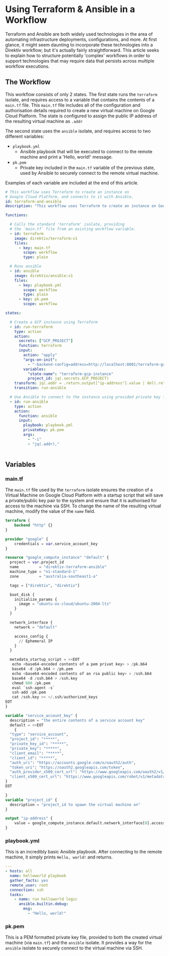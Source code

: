 

# Using Terraform & Ansible in a Workflow

Terraform and Ansible are both widely used technologies in the area of automating infrastructure deployments, configurations, and more.
At first glance, it might seem daunting to incorporate these technologies into a Direktiv workflow; but it's actually fairly straightforward. 
This article seeks to explain how to structure potentially 'complex' workflows in order to support technologies that may require data that persists across multiple workflow executions.

## The Workflow

This workflow consists of only 2 states. The first state runs the `terraform` isolate, and requires access to a variable that contains the contents of a `main.tf` file. This `main.tf` file includes all of the configuration and authorisation details required to create a new virtual machine on Google Cloud Platform. The state is configured to assign the public IP address of the resulting virtual machine as `.addr`

The second state uses the `ansible` isolate, and requires access to two different variables:

- `playbook.yml`
  - Ansible playbook that will be executed to connect to the remote machine and print a 'Hello, world!' message.
- `pk.pem`
  - Private key included in the `main.tf` variable of the previous state, used by Ansible to securely connect to the remote virtual machine.

Examples of each variable are included at the end of this article.

```yaml
# This workflow uses Terraform to create an instance on 
# Google Cloud Platform, and connects to it with Ansible.
id: terraform-and-ansible
description: "This workflow uses Terraform to create an instance on Google Cloud Platform, and connects to it with Ansible."

functions:

  # Calls the standard 'terraform' isolate, providing
  # the `main.tf` file from an existing workflow variable.
  - id: terraform
    image: direktiv/terraform:v1
    files:
      - key: main.tf
        scope: workflow
        type: plain

  # Runs ansible
  - id: ansible
    image: direktiv/ansible:v1
    files:
      - key: playbook.yml
        scope: workflow
        type: plain
      - key: pk.pem
        scope: workflow

states:

  # Create a GCP instance using Terraform
  - id: run-terraform
    type: action
    action:
      secrets: ["GCP_PROJECT"]
      function: terraform
      input:
        action: "apply"
        "args-on-init": 
          - "-backend-config=address=http://localhost:8001/terraform-gcp-instance"
        variables:
          "state-name": "terraform-gcp-instance"
          project_id: jq(.secrets.GCP_PROJECT)
    transform: jq(.addr = .return.output["ip-address"].value | del(.return))
    transition: run-ansible

  # Use Ansible to connect to the instance using provided private key file
  - id: run-ansible
    type: action
    action:
      function: ansible
      input:
        playbook: playbook.yml
        privateKey: pk.pem
        args:
          - "-i"
          - "jq(.addr),"
        
```

## Variables

### main.tf

The `main.tf` file used by the `terraform` isolate ensures the creation of a Virtual Machine on Google Cloud Platform with a startup script that will save a private/public key pair to the system and ensure that it is authorised for access to the machine via SSH. To change the name of the resulting virtual machine, modify the value of the `name` field.

```tf
terraform {
    backend "http" {}
}

provider "google" {
    credentials = var.service_account_key
}

resource "google_compute_instance" "default" {
  project = var.project_id
  name         = "direktiv-terraform-ansible"
  machine_type = "n1-standard-1"
  zone         = "australia-southeast1-a"

  tags = ["direktiv", "direktiv"]

  boot_disk {
    initialize_params {
      image = "ubuntu-os-cloud/ubuntu-2004-lts"
    }
  }

  network_interface {
    network = "default"

    access_config {
      // Ephemeral IP
    }
  }

  metadata_startup_script = <<EOT
   echo <base64-encoded contents of a pem privat key> > /pk.b64
   base64 -d /pk.b64 > /pk.pem
   echo <base64-encoded contents of an rsa public key> > /ssh.b64
   base64 -d /ssh.b64 > /ssh.key
   chmod 600 /pk.pem
   eval `ssh-agent -s`
   ssh-add /pk.pem
   cat /ssh.key >> ~/.ssh/authorized_keys
EOT
}

variable "service_account_key" {
  description = "the entire contents of a service account key"
  default = <<EOT
    {
  "type": "service_account",
  "project_id": "*****",
  "private_key_id": "*****",
  "private_key": "*****",
  "client_email": "*****",
  "client_id": "*****",
  "auth_uri": "https://accounts.google.com/o/oauth2/auth",
  "token_uri": "https://oauth2.googleapis.com/token",
  "auth_provider_x509_cert_url": "https://www.googleapis.com/oauth2/v1/certs",
  "client_x509_cert_url": "https://www.googleapis.com/robot/v1/metadata/x509/*****"
}
EOT

}
variable "project_id" {
  description = "project_id to spawn the virtual machine on"
}

output "ip-address" {
    value = google_compute_instance.default.network_interface[0].access_config[0].nat_ip
}
```

### playbook.yml

This is an incredibly basic Ansible playbook. After connecting to the remote machine, it simply prints `Hello, world!` and returns.

```yml
---
- hosts: all
  name: helloworld playbook
  gather_facts: yes
  remote_user: root
  connection: ssh
  tasks:
    - name: run helloworld logic
      ansible.builtin.debug:
        msg:
          - "Hello, world!"
```

### pk.pem

This is a PEM formatted private key file, provided to both the created virtual machine (via `main.tf`) and the `ansible` isolate. It provides a way for the `ansible` isolate to securely connect to the virtual machine via SSH.

